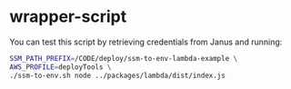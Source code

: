 # wrapper-script

You can test this script by retrieving credentials from Janus and running:

```sh
SSM_PATH_PREFIX=/CODE/deploy/ssm-to-env-lambda-example \
AWS_PROFILE=deployTools \
./ssm-to-env.sh node ../packages/lambda/dist/index.js
```